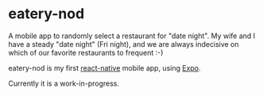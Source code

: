 # eatery-nod

A mobile app to randomly select a restaurant for "date night".  My
wife and I have a steady "date night" (Fri night), and we are always
indecisive on which of our favorite restaurants to frequent :-)

eatery-nod is my first
[react-native](https://facebook.github.io/react-native/) mobile app,
using [Expo](https://expo.io/).

<span style="font-weight: bold, font-style: italic; color: red, background-color: yellow">
Currently it is a work-in-progress.
</span>
